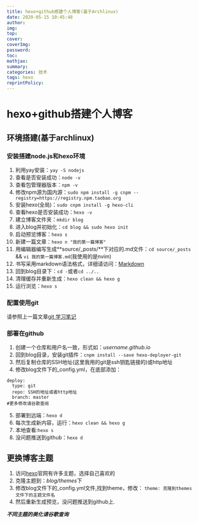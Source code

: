 ```yaml
---
title: hexo+github搭建个人博客(基于Archlinux)
date: 2020-05-15 10:45:48
author:
img:
top:
cover:
coverImg:
password:
toc:
mathjax:
summary:
categories: 技术
tags: hexo 
reprintPolicy:
---
```


# hexo+github搭建个人博客

## 环境搭建(基于archlinux)
### 安装搭建node.js和hexo环境
1. 利用yay安装：`yay -S nodejs`
2. 查看是否安装成功：`node -v`
3. 查看包管理器版本：`npm -v`
4. 修改npm源为国内源：`sudo npm install -g cnpm --registry=https://registry.npm.taobao.org`
5. 安装hexo(全局)：`sudo cnpm install -g hexo-cli`
6. 查看hexo是否安装成功：`hexo -v`
7. 建立博客文件夹：`mkdir blog`
8. 进入blog并初始化：`cd blog && sudo hexo init`
9. 启动预览博客：`hexo s`
10. 新建一篇文章：`hexo n "我的第一篇博客"`
11. 用编辑器编写生成**source/_posts/**下对应的.md文件：`cd source/_posts` &&
`vi 我的第一篇博客.md`(我使用的是nvim)
13. 书写采用markdown语法格式，详细请访问：[Markdown](https://www.runoob.com/markdown/md-tutorial.html)
14. 回到blog目录下：`cd -`或者`cd ../..`
15. 清理缓存并重新生成：`hexo clean && hexo g`
16. 运行浏览：`hexo s`

### 配置使用git
请参照上一篇文章[git 学习笔记](http://gaoyougang.gitee.io/myblog/2020/05/15/git-xue-xi-bi-ji/)
### 部署在github
1. 创建一个仓库和用户名一致，形式如：*username.github.io*
2. 回到blog目录，安装git插件：`cnpm install --save hexo-deployer-git` 
3. 然后复制仓库的SSH地址(这里我用的git是ssh钥匙链接的)或http地址
4. 修改blog文件下的\_config.yml，在底部添加：
```
deploy:
  type: git
  repo: SSH的地址或者http地址
  branch: master
#更多修改请谷歌查阅
```
5. 部署到远端：`hexo d`
6. 每次生成新内容，运行：`hexo clean && hexo g`
7. 本地查看:`hexo s`
8. 没问题推送到github：`hexo d`

## 更换博客主题
1. 访问[hexo](https://hexo.io/zh-cn/)官网有许多主题，选择自己喜欢的
2. 克隆主题到：*blog/themes*下
3. 修改blog文件下的\_config.yml文件,找到theme，修改：
`theme: 克隆到themes文件下的主题文件名`
4. 然后重新生成预览，没问题推送到github上.

***不同主题的美化请谷歌查询***

